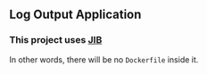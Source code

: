 ## Log Output Application

### This project uses [JIB](https://github.com/GoogleContainerTools/jib)
In other words, there will be no `Dockerfile` inside it.
